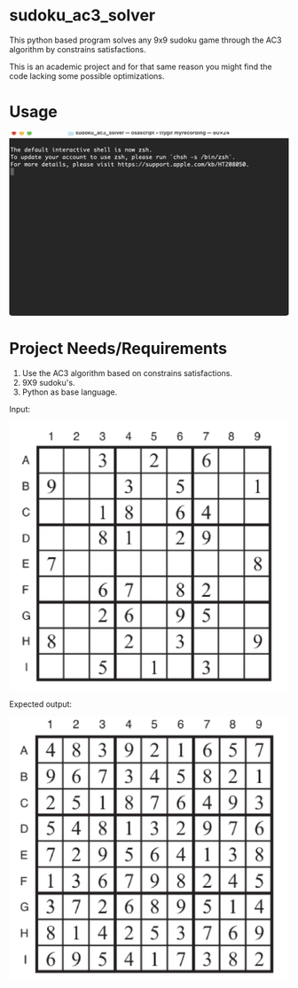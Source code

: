 # sudoku_ac3_solver
This python based program solves any 9x9 sudoku game through the AC3 algorithm by constrains satisfactions.

This is an academic project and for that same reason you might find the code lacking some possible optimizations.

# Usage

![alt text](./archive/usage.gif "usage")

# Project Needs/Requirements

1. Use the AC3 algorithm based on constrains satisfactions.
2. 9X9 sudoku's.
3. Python as base language.

Input:

![alt text](./archive/unsolved.png "unsolved")

Expected output:

![alt text](./archive/solved.png "unsolved")